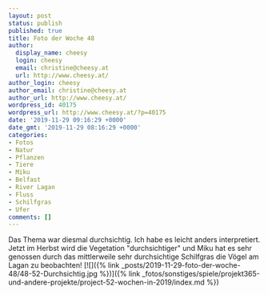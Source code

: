 ```yaml
---
layout: post
status: publish
published: true
title: Foto der Woche 48
author:
  display_name: cheesy
  login: cheesy
  email: christine@cheesy.at
  url: http://www.cheesy.at/
author_login: cheesy
author_email: christine@cheesy.at
author_url: http://www.cheesy.at/
wordpress_id: 40175
wordpress_url: http://www.cheesy.at/?p=40175
date: '2019-11-29 09:16:29 +0000'
date_gmt: '2019-11-29 08:16:29 +0000'
categories:
- Fotos
- Natur
- Pflanzen
- Tiere
- Miku
- Belfast
- River Lagan
- Fluss
- Schilfgras
- Ufer
comments: []
---
```

Das Thema war diesmal durchsichtig. Ich habe es leicht anders interpretiert. Jetzt im Herbst wird die Vegetation "durchsichtiger" und Miku hat es sehr genossen durch das mittlerweile sehr durchsichtige Schilfgras die Vögel am Lagan zu beobachten!
[![]({% link _posts/2019-11-29-foto-der-woche-48/48-52-Durchsichtig.jpg %})]({% link _fotos/sonstiges/spiele/projekt365-und-andere-projekte/project-52-wochen-in-2019/index.md %})
